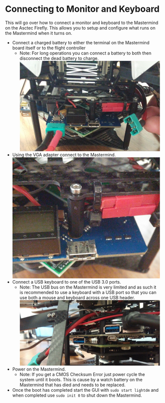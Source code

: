 # Connecting to Monitor and Keyboard

This will go over how to connect a monitor and keyboard to the Mastermind on the Asctec Firefly. This allows you to setup and configure what runs on the Mastermind when it turns on.

* Connect a charged battery to either the terminal on the Mastermind board itself or to the flight controller
	* Note: For long operations you can connect a battery to both then disconnect the dead battery to charge.
![Power terminals](../images/05_01_power_connector.jpg)
* Using the VGA adapter connect to the Mastermind.
![VGA connection](../images/05_02_vga_connection.jpg)
* Connect a USB keyboard to one of the USB 3.0 ports.
	* Note: The USB bus on the Mastermind is very limited and as such it is recommended to use a keyboard with a USB port so that you can use both a mouse and keyboard across one USB header. 
![USB connection](../images/05_03_usb_connection.jpg)
* Power on the Mastermind.
	* Note: If you get a CMOS Checksum Error just power cycle the system until it boots. This is cause by a watch battery on the Mastermind that has died and needs to be replaced.
* Once the boot has completed start the GUI with `sudo start lightdm` and when completed use `sudo init 0` to shut down the Mastermind.